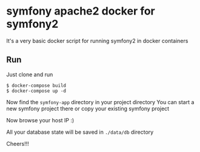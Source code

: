 # symfony apache2 docker for symfony2
It's a very basic docker script for running symfony2 in docker containers
 
## Run
Just clone and run

```
$ docker-compose build
$ docker-compose up -d
```

Now find the ```symfony-app``` directory in your project directory
You can start a new symfony project there or copy your existing symfony project

Now browse your host IP :)

All your database state will be saved in ```./data/db``` directory

Cheers!!!